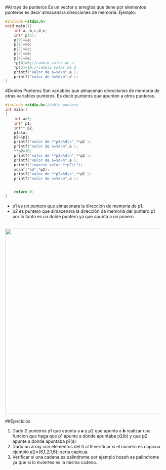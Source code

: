 #Arrays de punteros
Es un vector o arreglos que tiene por elementos punteros es decir almacenara direcciones de memoria.
Ejemplo:
```c
#include <stdio.h>
void main(){
	int a, b,c,d,e;
	int* p[5];
	p[0]=&a;
	p[1]=&b;
	p[2]=&c;
	p[3]=&d;
	p[4]=&e;
	*p[0]=6;//cambio valor de a
	*p[3]=10;//cambio valor de d
	printf("valor de a=%d\n",a );
	printf("valor de d=%d\n",d );
}
```
#Dobles Punteros
Son variables que almacenan direcciones de memoria de otras variables punteros. Es decir punteros que apunten a otros punteros.
```c
#include <stdio.h>//doble puntero
int main()
{
	int a=5;
	int* p1;
	int** p2;
	p1=&a;
	p2=&p1;
	printf("valor de **p2=%d\n",**p2 );
	printf("valor de a=%d\n",a );
	**p2=10;
	printf("valor de **p2=%d\n",**p2 );
	printf("valor de a=%d\n",a );
	printf("ingrese valor **p2\t");
	scanf("%d",*p2);
	printf("valor de **p2=%d\n",**p2 );
	printf("valor de a=%d\n",a );


	return 0;
}
```
- p1 es un puntero que almacenara la dirección de memoria de p1.
- p2 es puntero que almacenara la dirección de memoria del puntero p1 por lo tanto es un doble puntero ya que apunta a un punero
<br>
<img src="https://4.bp.blogspot.com/_vooP-k3QJww/RyVGqdozgzI/AAAAAAAAABg/4BYR3CjB7to/s320/Array2d.png" width="600"> <br>

##Ejercicios
1. Dado 2 punteros p1 que apunta a **a** y p2 que apunta a **b** realizar una funcion que haga que p1 apunte a donde apuntaba p2(b) y que p2 apunte a donde apuntaba p1(a)
2. Dado un array con elementos del 0 al 9 verificar si el numero es capicua ejemplo a[]={6,1,2,1,6}; seria capicua.
3. Verificar si una cadena es palindrome por ejemplo hoaoh es palindrome ya que si lo inviertes es la misma cadena.
